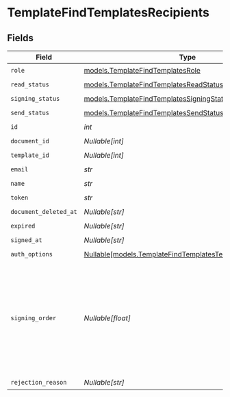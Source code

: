# TemplateFindTemplatesRecipients


## Fields

| Field                                                                                                                | Type                                                                                                                 | Required                                                                                                             | Description                                                                                                          |
| -------------------------------------------------------------------------------------------------------------------- | -------------------------------------------------------------------------------------------------------------------- | -------------------------------------------------------------------------------------------------------------------- | -------------------------------------------------------------------------------------------------------------------- |
| `role`                                                                                                               | [models.TemplateFindTemplatesRole](../models/templatefindtemplatesrole.md)                                           | :heavy_check_mark:                                                                                                   | N/A                                                                                                                  |
| `read_status`                                                                                                        | [models.TemplateFindTemplatesReadStatus](../models/templatefindtemplatesreadstatus.md)                               | :heavy_check_mark:                                                                                                   | N/A                                                                                                                  |
| `signing_status`                                                                                                     | [models.TemplateFindTemplatesSigningStatus](../models/templatefindtemplatessigningstatus.md)                         | :heavy_check_mark:                                                                                                   | N/A                                                                                                                  |
| `send_status`                                                                                                        | [models.TemplateFindTemplatesSendStatus](../models/templatefindtemplatessendstatus.md)                               | :heavy_check_mark:                                                                                                   | N/A                                                                                                                  |
| `id`                                                                                                                 | *int*                                                                                                                | :heavy_check_mark:                                                                                                   | N/A                                                                                                                  |
| `document_id`                                                                                                        | *Nullable[int]*                                                                                                      | :heavy_check_mark:                                                                                                   | N/A                                                                                                                  |
| `template_id`                                                                                                        | *Nullable[int]*                                                                                                      | :heavy_check_mark:                                                                                                   | N/A                                                                                                                  |
| `email`                                                                                                              | *str*                                                                                                                | :heavy_check_mark:                                                                                                   | N/A                                                                                                                  |
| `name`                                                                                                               | *str*                                                                                                                | :heavy_check_mark:                                                                                                   | N/A                                                                                                                  |
| `token`                                                                                                              | *str*                                                                                                                | :heavy_check_mark:                                                                                                   | N/A                                                                                                                  |
| `document_deleted_at`                                                                                                | *Nullable[str]*                                                                                                      | :heavy_check_mark:                                                                                                   | N/A                                                                                                                  |
| `expired`                                                                                                            | *Nullable[str]*                                                                                                      | :heavy_check_mark:                                                                                                   | N/A                                                                                                                  |
| `signed_at`                                                                                                          | *Nullable[str]*                                                                                                      | :heavy_check_mark:                                                                                                   | N/A                                                                                                                  |
| `auth_options`                                                                                                       | [Nullable[models.TemplateFindTemplatesTemplatesAuthOptions]](../models/templatefindtemplatestemplatesauthoptions.md) | :heavy_check_mark:                                                                                                   | N/A                                                                                                                  |
| `signing_order`                                                                                                      | *Nullable[float]*                                                                                                    | :heavy_check_mark:                                                                                                   | The order in which the recipient should sign the document. Only works if the document is set to sequential signing.  |
| `rejection_reason`                                                                                                   | *Nullable[str]*                                                                                                      | :heavy_check_mark:                                                                                                   | N/A                                                                                                                  |